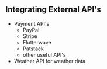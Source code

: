 ## Integrating External API's

- Payment API's
  - PayPal
  - Stripe
  - Flutterwave
  - Patstack
  - other useful API's
- Weather API for weather data
